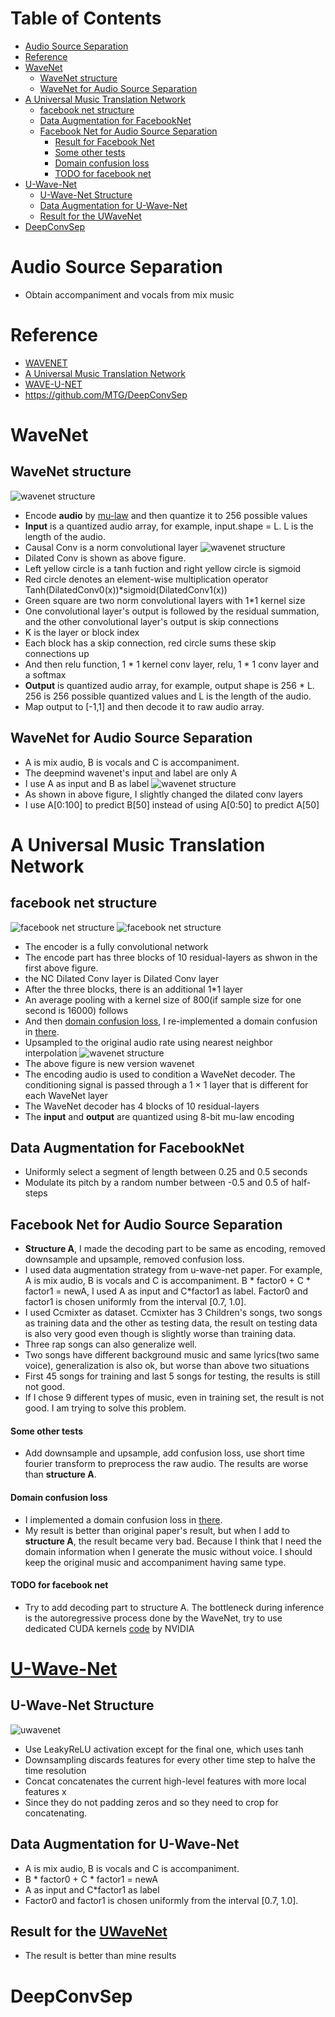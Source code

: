 # Table of Contents  
   * [Audio Source Separation](#audio-source-separation)
   * [Reference](#reference)
   * [WaveNet](#wavenet)
     * [WaveNet structure](#wavenet-structure) 
     * [WaveNet for Audio Source Separation](#wavenet-for-audio-source-separation) 
   * [A Universal Music Translation Network](#a-universal-music-translation-network)
     * [facebook net structure](#facebook-net-structure) 
     * [Data Augmentation for FacebookNet](#data-augmentation-for-facebooknet)
     * [Facebook Net for Audio Source Separation](#facebook-net-for-audio-source-separation)
        * [Result for Facebook Net](#result-for-facebook-net)
        * [Some other tests](#some-other-tests)
        * [Domain confusion loss](#domain-confusion-loss)
        * [TODO for facebook net](#todo-for-facebook-net)
   * [U-Wave-Net](#u-wave-net)
        * [U-Wave-Net Structure](#u-wave-net-structure)
        * [Data Augmentation for U-Wave-Net](#data-augmentation-for-u-wave-net)
        * [Result for the UWaveNet](#result-for-the-uwavenet)
   * [DeepConvSep](#deepconvsep)

<div style="page-break-after: always;"></div>

# Audio Source Separation
- Obtain accompaniment and vocals from mix music

# Reference
- [WAVENET](https://arxiv.org/pdf/1609.03499.pdf) 
- [A Universal Music Translation Network](https://arxiv.org/pdf/1805.07848.pdf)
- [WAVE-U-NET](https://arxiv.org/pdf/1806.03185.pdf)
- https://github.com/MTG/DeepConvSep


<div style="page-break-after: always;"></div>


# WaveNet
## WaveNet structure
![wavenet structure](https://i.stack.imgur.com/t7qkv.png "wavenet structure")
- Encode **audio** by [mu-law](https://en.wikipedia.org/wiki/%CE%9C-law_algorithm) and then quantize it to 256 possible values
- **Input** is a quantized audio array, for example, input.shape = L. L is the length of the audio.
- Causal Conv is a norm convolutional layer
![wavenet structure](http://benanne.github.io/images/wavenet.png "wavenet structure")
- Dilated Conv is shown as above figure.
- Left yellow circle is a tanh fuction and right yellow circle is sigmoid
- Red circle denotes an element-wise multiplication operator  Tanh(DilatedConv0(x))*sigmoid(DilatedConv1(x))
- Green square are two norm convolutional layers with 1*1 kernel size
- One convolutional layer's output is followed by the residual summation, and the other convolutional layer's output is skip connections
- K is the layer or block index
- Each block has a skip connection, red circle sums these skip connections up
- And then relu function, 1 * 1 kernel conv layer, relu, 1 * 1 conv layer and a softmax
- **Output** is quantized audio array, for example, output shape is 256 * L. 256 is 256 possible quantized values and L is the length of the audio.
- Map output to [-1,1] and then decode it to raw audio array.

<div style="page-break-after: always;"></div>

## WaveNet for Audio Source Separation
- A is mix audio, B is vocals and C is accompaniment.
- The deepmind wavenet's input and label are only A
- I use A as input and B as label
![wavenet structure](https://raw.githubusercontent.com/soobinseo/wavenet/master/png/wavenet.png)
- As shown in above figure, I slightly changed the dilated conv layers
- I use A[0:100] to predict B[50] instead of using A[0:50] to predict A[50]

<div style="page-break-after: always;"></div>

# A Universal Music Translation Network
## facebook net structure
![facebook net structure](https://cdn-images-1.medium.com/max/1600/1*EJWLapPO2Y88u3AYwstvmQ.png)
![facebook net structure](https://cdn-images-1.medium.com/max/1600/1*y2FfJ_LZub3oidZ19VVDow.png)
- The encoder is a fully convolutional network
- The encode part has three blocks of 10 residual-layers as shwon in the first above figure.
- the NC Dilated Conv layer is Dilated Conv layer
- After the three blocks, there is an additional 1*1 layer
- An average pooling with a kernel size of 800(if sample size for one second is 16000) follows
- And then [domain confusion loss](https://arxiv.org/pdf/1505.07818.pdf), I re-implemented a domain confusion in [there](https://github.com/ShichengChen/Domain-Adversarial-Training-of-Neural-Networks).
- Upsampled to the original audio rate using nearest neighbor interpolation
![wavenet structure](https://camo.githubusercontent.com/37b5bb84ef02a8183b21ca697842693dbfc8b077/68747470733a2f2f64726976652e676f6f676c652e636f6d2f75633f6578706f72743d766965772669643d315a6f2d6335567a504c5345516c445f53794e6f6c793358575330413766693573)
- The above figure is new version wavenet
- The encoding audio is used to condition a WaveNet decoder. The conditioning signal is passed through a 1 × 1 layer that is different for each WaveNet layer
- The WaveNet decoder has 4 blocks of 10 residual-layers
- The **input** and **output** are quantized using 8-bit mu-law encoding

## Data Augmentation for FacebookNet
- Uniformly select a segment of length between 0.25 and 0.5 seconds
- Modulate its pitch by a random number between -0.5 and 0.5 of half-steps

<div style="page-break-after: always;"></div>

## Facebook Net for Audio Source Separation
- **Structure A**, I made the decoding part to be same as encoding, removed downsample and upsample, removed confusion loss.  
- I used data augmentation strategy from u-wave-net paper. For example, A is mix audio, B is vocals and C is accompaniment. B * factor0 + C * factor1 = newA, I used A as input and C*factor1 as label. Factor0 and factor1 is chosen uniformly from the interval [0.7, 1.0].
- I used Ccmixter as dataset. Ccmixter has 3 Children's songs, two songs as training data and the other as testing data, the result on testing data is also very good even though is slightly worse than training data.
- Three rap songs can also generalize well.
- Two songs have different background music and same lyrics(two same voice), generalization is also ok, but worse than above two situations
- First 45 songs for training and last 5 songs for testing, the results is still not good.
- If I chose 9 different types of music, even in training set, the result is not good. I am trying to solve this problem. 

#### Some other tests
- Add downsample and upsample, add confusion loss, use short time fourier transform to preprocess the raw audio. The results are worse than **structure A**.

#### Domain confusion loss
- I implemented a domain confusion loss in [there](https://github.com/ShichengChen/Domain-Adversarial-Training-of-Neural-Networks).
- My result is better than original paper's result, but when I add to **structure A**, the result became very bad. Because I think that I need the domain information when I generate the music without voice. I should keep the original music and accompaniment having same type.

#### TODO for facebook net
 - Try to add decoding part to structure A. The bottleneck during inference is the
autoregressive process done by the WaveNet, try to use dedicated CUDA kernels [code](https://github.com/NVIDIA/nv-wavenet/tree/master/pytorch) by
NVIDIA

<div style="page-break-after: always;"></div>

# [U-Wave-Net](https://github.com/f90/Wave-U-Net)
## U-Wave-Net Structure
![uwavenet](https://raw.githubusercontent.com/f90/Wave-U-Net/master/waveunet.png)
- Use LeakyReLU activation except for the final one, which uses tanh
- Downsampling discards features for every other time step to halve the time resolution
- Concat concatenates the current high-level features with more local features x
- Since they do not padding zeros and so they need to crop for concatenating.

## Data Augmentation for U-Wave-Net
- A is mix audio, B is vocals and C is accompaniment. 
- B * factor0 + C * factor1 = newA
- A as input and C*factor1 as label
- Factor0 and factor1 is chosen uniformly from the interval [0.7, 1.0].   

## Result for the [UWaveNet](https://github.com/f90/Wave-U-Net)
- The result is better than mine results

# DeepConvSep
    





